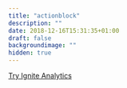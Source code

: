 ```yaml
---
title: "actionblock"
description: ""
date: 2018-12-16T15:31:35+01:00
draft: false
backgroundimage: ""
hidden: true
---
```


<a class="btn btn-primary action-btn" href="/en/ignite-analytics/demo">Try Ignite Analytics</a>

